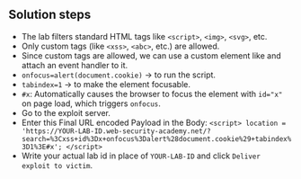 ## Solution steps

- The lab filters standard HTML tags like `<script>`, `<img>`, `<svg>`, etc.
- Only custom tags (like `<xss>`, `<abc>`, etc.) are allowed.
- Since custom tags are allowed, we can use a custom element like <xss> and attach an event handler to it.
- `onfocus=alert(document.cookie)` → to run the script.
- `tabindex=1` → to make the element focusable.
- `#x`: Automatically causes the browser to focus the element with `id="x"` on page load, which triggers `onfocus`.
- Go to the exploit server.
- Enter this Final URL encoded Payload in the Body:
  `<script>
    location = 'https://YOUR-LAB-ID.web-security-academy.net/?search=%3Cxss+id%3Dx+onfocus%3Dalert%28document.cookie%29+tabindex%3D1%3E#x';
  </script>`
- Write your actual lab id in place of `YOUR-LAB-ID` and click `Deliver exploit to victim`.
